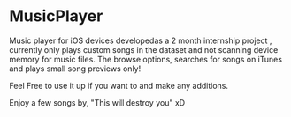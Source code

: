 # MusicPlayer
Music player for iOS devices developedas a 2 month internship project , currently only plays custom songs in the dataset and not scanning device memory for music files. The browse options, searches  for songs on iTunes and plays small song previews only!

Feel Free to use it up if you want to and make any additions. 

Enjoy a few songs by, "This will destroy you" xD 
